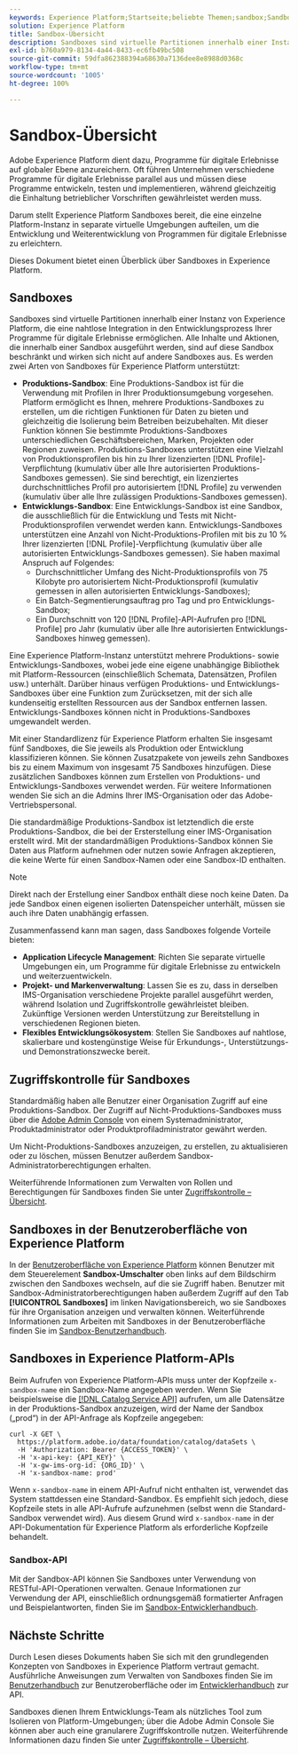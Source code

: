 ```yaml
---
keywords: Experience Platform;Startseite;beliebte Themen;sandbox;Sandbox;Test;Testen
solution: Experience Platform
title: Sandbox-Übersicht
description: Sandboxes sind virtuelle Partitionen innerhalb einer Instanz von Experience Platform, die eine nahtlose Integration in den Entwicklungsprozess Ihrer Programme für digitale Erlebnisse ermöglichen.
exl-id: b760a979-8134-4a44-8433-ec6fb49bc508
source-git-commit: 59dfa862388394a68630a7136dee8e8988d0368c
workflow-type: tm+mt
source-wordcount: '1005'
ht-degree: 100%

---
```


# Sandbox-Übersicht

Adobe Experience Platform dient dazu, Programme für digitale Erlebnisse auf globaler Ebene anzureichern. Oft führen Unternehmen verschiedene Programme für digitale Erlebnisse parallel aus und müssen diese Programme entwickeln, testen und implementieren, während gleichzeitig die Einhaltung betrieblicher Vorschriften gewährleistet werden muss.

Darum stellt Experience Platform Sandboxes bereit, die eine einzelne Platform-Instanz in separate virtuelle Umgebungen aufteilen, um die Entwicklung und Weiterentwicklung von Programmen für digitale Erlebnisse zu erleichtern.

Dieses Dokument bietet einen Überblick über Sandboxes in Experience Platform.

## Sandboxes

Sandboxes sind virtuelle Partitionen innerhalb einer Instanz von Experience Platform, die eine nahtlose Integration in den Entwicklungsprozess Ihrer Programme für digitale Erlebnisse ermöglichen. Alle Inhalte und Aktionen, die innerhalb einer Sandbox ausgeführt werden, sind auf diese Sandbox beschränkt und wirken sich nicht auf andere Sandboxes aus. Es werden zwei Arten von Sandboxes für Experience Platform unterstützt:

* **Produktions-Sandbox**: Eine Produktions-Sandbox ist für die Verwendung mit Profilen in Ihrer Produktionsumgebung vorgesehen. Platform ermöglicht es Ihnen, mehrere Produktions-Sandboxes zu erstellen, um die richtigen Funktionen für Daten zu bieten und gleichzeitig die Isolierung beim Betreiben beizubehalten. Mit dieser Funktion können Sie bestimmte Produktions-Sandboxes unterschiedlichen Geschäftsbereichen, Marken, Projekten oder Regionen zuweisen. Produktions-Sandboxes unterstützen eine Vielzahl von Produktionsprofilen bis hin zu Ihrer lizenzierten [!DNL Profile]-Verpflichtung (kumulativ über alle Ihre autorisierten Produktions-Sandboxes gemessen). Sie sind berechtigt, ein lizenziertes durchschnittliches Profil pro autorisiertem [!DNL Profile] zu verwenden (kumulativ über alle Ihre zulässigen Produktions-Sandboxes gemessen).
* **Entwicklungs-Sandbox**: Eine Entwicklungs-Sandbox ist eine Sandbox, die ausschließlich für die Entwicklung und Tests mit Nicht-Produktionsprofilen verwendet werden kann. Entwicklungs-Sandboxes unterstützen eine Anzahl von Nicht-Produktions-Profilen mit bis zu 10 % Ihrer lizenzierten [!DNL Profile]-Verpflichtung (kumulativ über alle autorisierten Entwicklungs-Sandboxes gemessen). Sie haben maximal Anspruch auf Folgendes:
   * Durchschnittlicher Umfang des Nicht-Produktionsprofils von 75 Kilobyte pro autorisiertem Nicht-Produktionsprofil (kumulativ gemessen in allen autorisierten Entwicklungs-Sandboxes);
   * Ein Batch-Segmentierungsauftrag pro Tag und pro Entwicklungs-Sandbox;
   * Ein Durchschnitt von 120 [!DNL Profile]-API-Aufrufen pro [!DNL Profile] pro Jahr (kumulativ über alle Ihre autorisierten Entwicklungs-Sandboxes hinweg gemessen).

Eine Experience Platform-Instanz unterstützt mehrere Produktions- sowie Entwicklungs-Sandboxes, wobei jede eine eigene unabhängige Bibliothek mit Platform-Ressourcen (einschließlich Schemata, Datensätzen, Profilen usw.) unterhält. Darüber hinaus verfügen Produktions- und Entwicklungs-Sandboxes über eine Funktion zum Zurücksetzen, mit der sich alle kundenseitig erstellten Ressourcen aus der Sandbox entfernen lassen. Entwicklungs-Sandboxes können nicht in Produktions-Sandboxes umgewandelt werden.

Mit einer Standardlizenz für Experience Platform erhalten Sie insgesamt fünf Sandboxes, die Sie jeweils als Produktion oder Entwicklung klassifizieren können. Sie können Zusatzpakete von jeweils zehn Sandboxes bis zu einem Maximum von insgesamt 75 Sandboxes hinzufügen. Diese zusätzlichen Sandboxes können zum Erstellen von Produktions- und Entwicklungs-Sandboxes verwendet werden. Für weitere Informationen wenden Sie sich an die Admins Ihrer IMS-Organisation oder das Adobe-Vertriebspersonal.

Die standardmäßige Produktions-Sandbox ist letztendlich die erste Produktions-Sandbox, die bei der Ersterstellung einer IMS-Organisation erstellt wird. Mit der standardmäßigen Produktions-Sandbox können Sie Daten aus Platform aufnehmen oder nutzen sowie Anfragen akzeptieren, die keine Werte für einen Sandbox-Namen oder eine Sandbox-ID enthalten.

>[!NOTE]
>
>Direkt nach der Erstellung einer Sandbox enthält diese noch keine Daten. Da jede Sandbox einen eigenen isolierten Datenspeicher unterhält, müssen sie auch ihre Daten unabhängig erfassen.

Zusammenfassend kann man sagen, dass Sandboxes folgende Vorteile bieten:

* **Application Lifecycle Management**: Richten Sie separate virtuelle Umgebungen ein, um Programme für digitale Erlebnisse zu entwickeln und weiterzuentwickeln.
* **Projekt- und Markenverwaltung**: Lassen Sie es zu, dass in derselben IMS-Organisation verschiedene Projekte parallel ausgeführt werden, während Isolation und Zugriffskontrolle gewährleistet bleiben. Zukünftige Versionen werden Unterstützung zur Bereitstellung in verschiedenen Regionen bieten.
* **Flexibles Entwicklungsökosystem**: Stellen Sie Sandboxes auf nahtlose, skalierbare und kostengünstige Weise für Erkundungs-, Unterstützungs- und Demonstrationszwecke bereit.

## Zugriffskontrolle für Sandboxes

Standardmäßig haben alle Benutzer einer Organisation Zugriff auf eine Produktions-Sandbox. Der Zugriff auf Nicht-Produktions-Sandboxes muss über die [Adobe Admin Console](https://adminconsole.adobe.com) von einem Systemadministrator, Produktadministrator oder Produktprofiladministrator gewährt werden.

Um Nicht-Produktions-Sandboxes anzuzeigen, zu erstellen, zu aktualisieren oder zu löschen, müssen Benutzer außerdem Sandbox-Administratorberechtigungen erhalten.

Weiterführende Informationen zum Verwalten von Rollen und Berechtigungen für Sandboxes finden Sie unter [Zugriffskontrolle – Übersicht](../access-control/home.md).

## Sandboxes in der Benutzeroberfläche von Experience Platform

In der [Benutzeroberfläche von Experience Platform](https://platform.adobe.com) können Benutzer mit dem Steuerelement **Sandbox-Umschalter** oben links auf dem Bildschirm zwischen den Sandboxes wechseln, auf die sie Zugriff haben.  Benutzer mit Sandbox-Administratorberechtigungen haben außerdem Zugriff auf den Tab **[!UICONTROL Sandboxes]** im linken Navigationsbereich, wo sie Sandboxes für ihre Organisation anzeigen und verwalten können. Weiterführende Informationen zum Arbeiten mit Sandboxes in der Benutzeroberfläche finden Sie im [Sandbox-Benutzerhandbuch](ui/overview.md).

## Sandboxes in Experience Platform-APIs

Beim Aufrufen von Experience Platform-APIs muss unter der Kopfzeile `x-sandbox-name` ein Sandbox-Name angegeben werden. Wenn Sie beispielsweise die [[!DNL Catalog Service API]](https://www.adobe.io/experience-platform-apis/references/catalog/) aufrufen, um alle Datensätze in der Produktions-Sandbox anzuzeigen, wird der Name der Sandbox („prod“) in der API-Anfrage als Kopfzeile angegeben:

```shell
curl -X GET \
  https://platform.adobe.io/data/foundation/catalog/dataSets \
  -H 'Authorization: Bearer {ACCESS_TOKEN}' \
  -H 'x-api-key: {API_KEY}' \
  -H 'x-gw-ims-org-id: {ORG_ID}' \
  -H 'x-sandbox-name: prod'
```

Wenn `x-sandbox-name` in einem API-Aufruf nicht enthalten ist, verwendet das System stattdessen eine Standard-Sandbox. Es empfiehlt sich jedoch, diese Kopfzeile stets in alle API-Aufrufe aufzunehmen (selbst wenn die Standard-Sandbox verwendet wird). Aus diesem Grund wird `x-sandbox-name` in der API-Dokumentation für Experience Platform als erforderliche Kopfzeile behandelt.

### Sandbox-API

Mit der Sandbox-API können Sie Sandboxes unter Verwendung von RESTful-API-Operationen verwalten. Genaue Informationen zur Verwendung der API, einschließlich ordnungsgemäß formatierter Anfragen und Beispielantworten, finden Sie im [Sandbox-Entwicklerhandbuch](api/overview.md).

## Nächste Schritte

Durch Lesen dieses Dokuments haben Sie sich mit den grundlegenden Konzepten von Sandboxes in Experience Platform vertraut gemacht. Ausführliche Anweisungen zum Verwalten von Sandboxes finden Sie im [Benutzerhandbuch](ui/overview.md) zur Benutzeroberfläche oder im [Entwicklerhandbuch](./api/getting-started.md) zur API.

Sandboxes dienen Ihrem Entwicklungs-Team als nützliches Tool zum Isolieren von Platform-Umgebungen; über die Adobe Admin Console Sie können aber auch eine granularere Zugriffskontrolle nutzen. Weiterführende Informationen dazu finden Sie unter [Zugriffskontrolle – Übersicht](../access-control/home.md).
